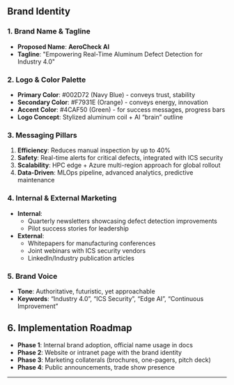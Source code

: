 ## Brand Identity

### 1. Brand Name & Tagline
- **Proposed Name**: **AeroCheck AI**
- **Tagline**: "Empowering Real-Time Aluminum Defect Detection for Industry 4.0"

### 2. Logo & Color Palette
- **Primary Color**: #002D72 (Navy Blue) - conveys trust, stability
- **Secondary Color**: #F7931E (Orange) - conveys energy, innovation
- **Accent Color**: #4CAF50 (Green) - for success messages, progress bars
- **Logo Concept**: Stylized aluminum coil + AI “brain” outline

### 3. Messaging Pillars
1. **Efficiency**: Reduces manual inspection by up to 40%
2. **Safety**: Real-time alerts for critical defects, integrated with ICS security
3. **Scalability**: HPC edge + Azure multi-region approach for global rollout
4. **Data-Driven**: MLOps pipeline, advanced analytics, predictive maintenance

### 4. Internal & External Marketing
- **Internal**: 
  - Quarterly newsletters showcasing defect detection improvements
  - Pilot success stories for leadership
- **External**:
  - Whitepapers for manufacturing conferences
  - Joint webinars with ICS security vendors
  - LinkedIn/Industry publication articles

### 5. Brand Voice
- **Tone**: Authoritative, futuristic, yet approachable
- **Keywords**: “Industry 4.0”, “ICS Security”, “Edge AI”, “Continuous Improvement”

## 6. Implementation Roadmap
- **Phase 1**: Internal brand adoption, official name usage in docs
- **Phase 2**: Website or intranet page with the brand identity
- **Phase 3**: Marketing collaterals (brochures, one-pagers, pitch deck)
- **Phase 4**: Public announcements, trade show presence

---
